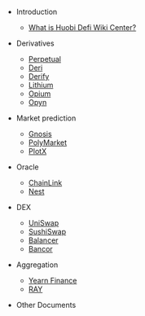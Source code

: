 - Introduction

  - [What is Huobi Defi Wiki Center?]()

- Derivatives

  - [Perpetual]()
  - [Deri]()
  - [Derify]()
  - [Lithium]()
  - [Opium]()
  - [Opyn]()

- Market prediction
  
  - [Gnosis]()
  - [PolyMarket]()
  - [PlotX]()

- Oracle

  - [ChainLink]()
  - [Nest]()
 
- DEX

  - [UniSwap]()
  - [SushiSwap]()
  - [Balancer]()
  - [Bancor]()
 
- Aggregation

  - [Yearn Finance]()
  - [RAY]()

- Other Documents
